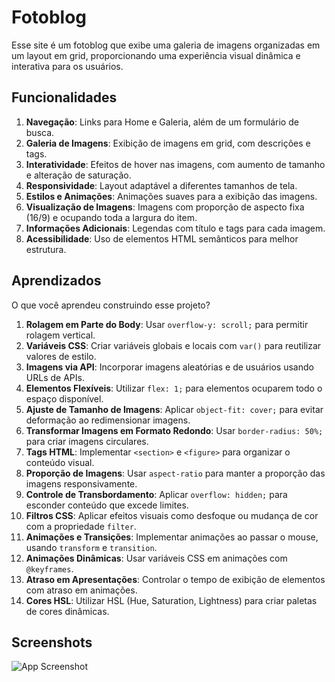 
# Fotoblog

Esse site é um fotoblog que exibe uma galeria de imagens organizadas em um layout em grid, proporcionando uma experiência visual dinâmica e interativa para os usuários.


## Funcionalidades


1. **Navegação**: Links para Home e Galeria, além de um formulário de busca.
2. **Galeria de Imagens**: Exibição de imagens em grid, com descrições e tags.
3. **Interatividade**: Efeitos de hover nas imagens, com aumento de tamanho e alteração de saturação.
4. **Responsividade**: Layout adaptável a diferentes tamanhos de tela.
5. **Estilos e Animações**: Animações suaves para a exibição das imagens.
6. **Visualização de Imagens**: Imagens com proporção de aspecto fixa (16/9) e ocupando toda a largura do item.
7. **Informações Adicionais**: Legendas com título e tags para cada imagem.
8. **Acessibilidade**: Uso de elementos HTML semânticos para melhor estrutura.


## Aprendizados

O que você aprendeu construindo esse projeto? 


1. **Rolagem em Parte do Body**: Usar `overflow-y: scroll;` para permitir rolagem vertical.
2. **Variáveis CSS**: Criar variáveis globais e locais com `var()` para reutilizar valores de estilo.
3. **Imagens via API**: Incorporar imagens aleatórias e de usuários usando URLs de APIs.
4. **Elementos Flexíveis**: Utilizar `flex: 1;` para elementos ocuparem todo o espaço disponível.
5. **Ajuste de Tamanho de Imagens**: Aplicar `object-fit: cover;` para evitar deformação ao redimensionar imagens.
6. **Transformar Imagens em Formato Redondo**: Usar `border-radius: 50%;` para criar imagens circulares.
7. **Tags HTML**: Implementar `<section>` e `<figure>` para organizar o conteúdo visual.
8. **Proporção de Imagens**: Usar `aspect-ratio` para manter a proporção das imagens responsivamente.
9. **Controle de Transbordamento**: Aplicar `overflow: hidden;` para esconder conteúdo que excede limites.
10. **Filtros CSS**: Aplicar efeitos visuais como desfoque ou mudança de cor com a propriedade `filter`.
11. **Animações e Transições**: Implementar animações ao passar o mouse, usando `transform` e `transition`.
12. **Animações Dinâmicas**: Usar variáveis CSS em animações com `@keyframes`.
13. **Atraso em Apresentações**: Controlar o tempo de exibição de elementos com atraso em animações.
14. **Cores HSL**: Utilizar HSL (Hue, Saturation, Lightness) para criar paletas de cores dinâmicas. 



## Screenshots

![App Screenshot](https://i.imgur.com/bPxcpPl.png)

